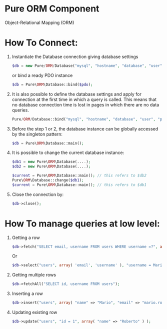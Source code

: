 # Pure ORM Component

Object-Relational Mapping (ORM)

# How To Connect:

1. Instantiate the Database connection giving database settings
    ```php
    $db = new Pure/ORM/Database("mysql", "hostname", "database", "user", "password", array(PDO_attributes));
    ```
    or bind a ready PDO instance
    ```php
    $db = Pure\ORM\Database::bind($pdo);
    ```
2. It is also possible to define the database settings and apply for connection at the first time in which a query is called. This means that no database connection time is lost in pages in which there are no data queries.
    ```php
    Pure/ORM/Database::bind("mysql", "hostname", "database", "user", "password", array(PDO_attributes));
    ```
3. Before the step 1 or 2, the database instance can be globally accessed by the singleton pattern:
    ```php
    $db = Pure\ORM\Database::main();
    ```
4. It is possible to change the current database instance:
    ```php
    $db1 = new Pure\ORM\Database(....);
    $db2 = new Pure\ORM\Database(....);

    $current = Pure\ORM\Database::main(); // this refers to $db2
    Pure\ORM\Database::change($db1);
    $current = Pure\ORM\Database::main(); // this refers to $db1
    ```
5. Close the connection by:
    ```php
    $db->close();
    ```    

# How To manage queries at low level:

1. Getting a row
    ```php
    $db->fetch("SELECT email, username FROM users WHERE username =?", array("Mario"));
    ```
    Or
    ```php
    $db->select("users", array( 'email', 'username' ), "username = Mario" );
    ```
2. Getting multiple rows
    ```php
    $db->fetchAll("SELECT id, username FROM users");
    ```
3. Inserting a row
    ```php
    $db->insert("users", array( "name" => "Mario", "email" => "mario.rossi@email.com"));
    ```
4. Updating existing row
    ```php
    $db->update("users", "id = 1", array( "name" => "Roberto" ) );
    ```
